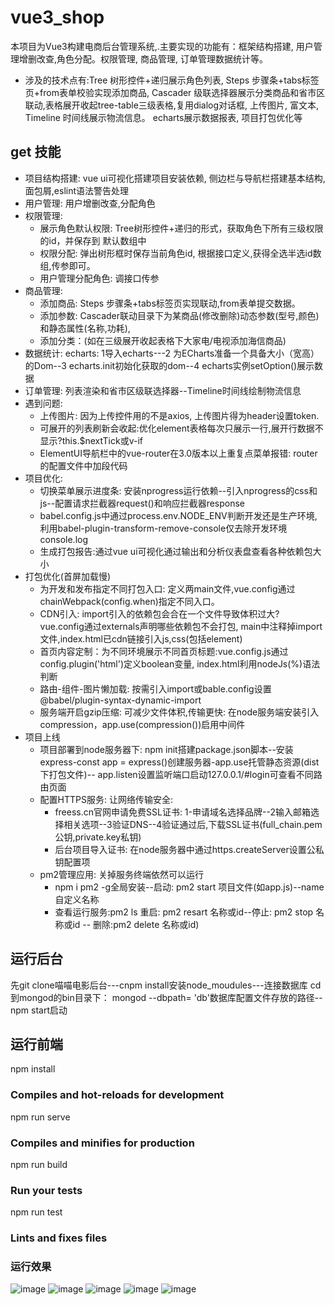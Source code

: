 # vue3_shop

本项目为Vue3构建电商后台管理系统,.主要实现的功能有：框架结构搭建, 用户管理增删改查,角色分配。权限管理, 商品管理, 订单管理数据统计等。
 - 涉及的技术点有:Tree 树形控件+递归展示角色列表,  Steps 步骤条+tabs标签页+from表单校验实现添加商品, Cascader 级联选择器展示分类商品和省市区联动,表格展开收起tree-table三级表格,复用dialog对话框, 上传图片, 富文本, Timeline 时间线展示物流信息。 echarts展示数据报表, 项目打包优化等
## get 技能
- 项目结构搭建: vue ui可视化搭建项目安装依赖, 侧边栏与导航栏搭建基本结构, 面包屑,eslint语法警告处理
- 用户管理: 用户增删改查,分配角色
- 权限管理: 
  - 展示角色默认权限:  Tree树形控件+递归的形式，获取角色下所有三级权限的id，并保存到 默认数组中 
  - 权限分配: 弹出树形框时保存当前角色id, 根据接口定义,获得全选半选id数组,传参即可。
  - 用户管理分配角色: 调接口传参
- 商品管理:  
  - 添加商品: Steps 步骤条+tabs标签页实现联动,from表单提交数据。
  - 添加参数: Cascader联动目录下为某商品(修改删除)动态参数(型号,颜色)和静态属性(名称,功耗),
  - 添加分类：(如在三级展开收起表格下大家电/电视添加海信商品)
- 数据统计: echarts: 1导入echarts---2 为ECharts准备一个具备大小（宽高）的Dom--3 echarts.init初始化获取的dom--4 echarts实例setOption()展示数据
- 订单管理: 列表渲染和省市区级联选择器--Timeline时间线绘制物流信息
- 遇到问题: 
  - 上传图片: 因为上传控件用的不是axios, 上传图片得为header设置token.
  - 可展开的列表刷新会收起:优化element表格每次只展示一行,展开行数据不显示?this.$nextTick或v-if 
  - ElementUI导航栏中的vue-router在3.0版本以上重复点菜单报错: router的配置文件中加段代码
- 项目优化:  
  - 切换菜单展示进度条: 安装nprogress运行依赖--引入nprogress的css和js--配置请求拦截器request()和响应拦截器response
  - babel.config.js中通过process.env.NODE_ENV判断开发还是生产环境,利用babel-plugin-transform-remove-console仅去除开发环境console.log
  - 生成打包报告:通过vue ui可视化通过输出和分析仪表盘查看各种依赖包大小
- 打包优化(首屏加载慢)   
  - 为开发和发布指定不同打包入口: 定义两main文件,vue.config通过chainWebpack(config.when)指定不同入口。
  - CDN引入: import引入的依赖包会合在一个文件导致体积过大? vue.config通过externals声明哪些依赖包不会打包, main中注释掉import文件,index.html已cdn链接引入js,css(包括element)
  - 首页内容定制：为不同环境展示不同首页标题:vue.config.js通过 config.plugin('html')定义boolean变量, index.html利用nodeJs(%)语法判断
  - 路由-组件-图片懒加载: 按需引入import或bable.config设置@babel/plugin-syntax-dynamic-import
  - 服务端开启gzip压缩: 可减少文件体积,传输更快: 在node服务端安装引入compression，app.use(compression())启用中间件
- 项目上线
  - 项目部署到node服务器下: npm init搭建package.json脚本--安装express-const app = express()创建服务器-app.use托管静态资源(dist下打包文件)-- app.listen设置监听端口启动127.0.0.1/#login可查看不同路由页面
  - 配置HTTPS服务: 让网络传输安全: 
    - freess.cn官网申请免费SSL证书: 1-申请域名选择品牌--2输入邮箱选择相关选项--3验证DNS--4验证通过后,下载SSL证书(full_chain.pem公钥,private.key私钥)
    - 后台项目导入证书: 在node服务器中通过https.createServer设置公私钥配置项
  - pm2管理应用: 关掉服务终端依然可以运行
    - npm i pm2 -g全局安装--启动: pm2 start 项目文件(如app.js)--name 自定义名称
    - 查看运行服务:pm2 ls 重启: pm2 resart 名称或id--停止: pm2 stop 名称或id -- 删除:pm2 delete 名称或id)

## 运行后台
先git clone喵喵电影后台---cnpm install安装node_moudules---连接数据库 cd到mongod的bin目录下： mongod --dbpath= 'db'数据库配置文件存放的路径--npm start启动
## 运行前端
npm install
### Compiles and hot-reloads for development
npm run serve
### Compiles and minifies for production
npm run build
### Run your tests
npm run test
### Lints and fixes files

### 运行效果
![image](https://github.com/xingzhegudu123/fly-vue3-demo/blob/dev/run_effect/1530.png)
![image](https://github.com/xingzhegudu123/fly-vue3-demo/blob/dev/run_effect/756.png)
![image](https://github.com/xingzhegudu123/fly-vue3-demo/blob/dev/run_effect/415.png)
![image](https://github.com/xingzhegudu123/fly-vue3-demo/blob/dev/run_effect/315.png)
![image](https://github.com/xingzhegudu123/fly-vue3-demo/blob/dev/run_effect/5018.png)
```

